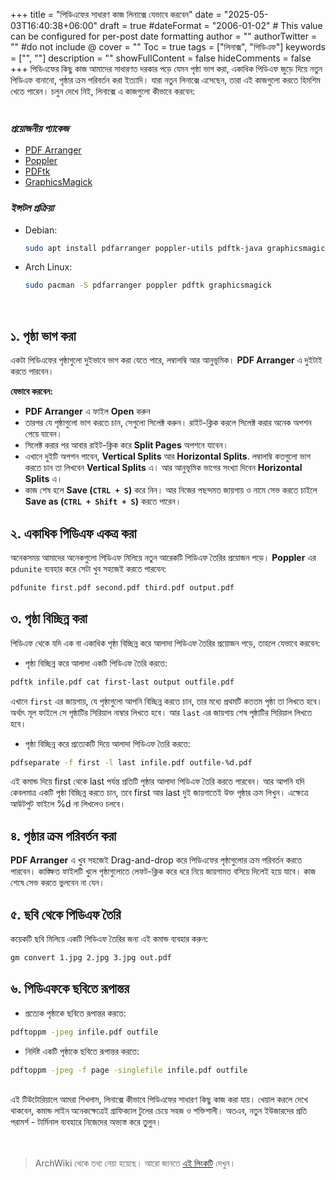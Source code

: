 +++
title = "পিডিএফের সাধারণ কাজ লিনাক্সে যেভাবে করবেন"
date = "2025-05-03T16:40:38+06:00"
draft = true
#dateFormat = "2006-01-02" # This value can be configured for per-post date formatting
author = ""
authorTwitter = "" #do not include @
cover = ""
Toc = true
tags = ["লিনাক্স", "পিডিএফ"]
keywords = ["", ""]
description = ""
showFullContent = false
hideComments = false
+++
পিডিএফের কিছু কাজ আমাদের সাধারণত দরকার পড়ে যেমন পৃষ্ঠা ভাগ করা, একাধিক পিডিএফ জুড়ে দিয়ে নতুন পিডিএফ বানানো, পৃষ্ঠার ক্রম পরিবর্তন করা ইত্যাদি। যারা নতুন লিনাক্সে এসেছেন, তারা এই কাজগুলো করতে হিমশিম খেতে পারেন। চলুন দেখে নিই, লিনাক্সে এ কাজগুলো কীভাবে করবেন:
<br><br>

### *প্রয়োজনীয় প্যাকেজ*
- [PDF Arranger](https://repology.org/project/pdfarranger/versions)
- [Poppler](https://repology.org/project/poppler/versions)
- [PDFtk](https://repology.org/project/pdftk/versions)
- [GraphicsMagick](https://repology.org/project/graphicsmagick/)

### *ইন্সটল প্রক্রিয়া*
- Debian:  
  ```bash  
  sudo apt install pdfarranger poppler-utils pdftk-java graphicsmagick
- Arch Linux:
  ```bash
  sudo pacman -S pdfarranger poppler pdftk graphicsmagick
 <br>
 
## ১. পৃষ্ঠা ভাগ করা

একটা পিডিএফের পৃষ্ঠাগুলো দুইভাবে ভাগ করা যেতে পারে, লম্বালম্বি আর আনুভূমিক। **PDF Arranger** এ দুইটাই করতে পারবেন।

**যেভাবে করবেন:**  
- **PDF Arranger** এ ফাইল **Open** করুন
- তারপর যে পৃষ্ঠাগুলো ভাগ করতে চান, সেগুলো সিলেক্ট করুন। রাইট-ক্লিক করলে সিলেক্ট করার অনেক অপশন পেয়ে যাবেন।
- সিলেক্ট করার পর আবার রাইট-ক্লিক করে **Split Pages** অপশনে যাবেন। 
- এখানে দুইটি অপশন পাবেন, **Vertical Splits** আর **Horizontal Splits**. লম্বালম্বি কতগুলো ভাগ করতে চান তা লিখবেন **Vertical Splits** এ। আর আনুভূমিক ভাগের সংখ্যা দিবেন **Horizontal Splits** এ।  
- কাজ শেষ হলে **Save (`CTRL + S`)** করে নিন। আর নিজের পছন্দমত জায়গায় ও নামে সেভ করতে চাইলে **Save as (`CTRL + Shift + S`)** করতে পারেন।

## ২. একাধিক পিডিএফ একত্র করা
অনেকসময় আমাদের অনেকগুলো পিডিএফ মিলিয়ে নতুন আরেকটি পিডিএফ তৈরির প্রয়োজন পড়ে। **Poppler** এর `pdunite` ব্যবহার করে সেটা খুব সহজেই করতে পারবেন:

```bash
pdfunite first.pdf second.pdf third.pdf output.pdf
```

## ৩. পৃষ্ঠা বিচ্ছিন্ন করা

পিডিএফ থেকে যদি এক বা একাধিক পৃষ্ঠা বিচ্ছিন্ন করে আলাদা পিডিএফ তৈরির প্রয়োজন পড়ে, তাহলে যেভাবে করবেন:

- পৃষ্ঠা বিচ্ছিন্ন করে আলাদা একটি পিডিএফ তৈরি করতে:
```bash
pdftk infile.pdf cat first-last output outfile.pdf
```
এখানে `first` এর জায়গায়, যে পৃষ্ঠাগুলো আপনি বিচ্ছিন্ন করতে চান, তার মধ্যে প্রথমটি কততম পৃষ্ঠা তা লিখতে হবে। অর্থাৎ মূল ফাইলে সে পৃষ্ঠাটির সিরিয়াল নাম্বার লিখতে হবে। আর `last` এর জায়গায় শেষ পৃষ্ঠাটির সিরিয়াল লিখতে হবে।

- পৃষ্ঠা বিচ্ছিন্ন করে প্রত্যেকটি দিয়ে আলাদা পিডিএফ তৈরি করতে:
```bash
pdfseparate -f first -l last infile.pdf outfile-%d.pdf
```
এই কমান্ড দিয়ে first থেকে last পর্যন্ত প্রতিটি পৃষ্ঠার আলাদা পিডিএফ তৈরি করতে পারবেন। আর আপনি যদি কেবলমাত্র একটি পৃষ্ঠা বিচ্ছিন্ন করতে চান, তবে first আর last দুই জায়গাতেই উক্ত পৃষ্ঠার ক্রম লিখুন। এক্ষেত্রে আউটপুট ফাইলে %d না লিখলেও চলবে।

## ৪. পৃষ্ঠার ক্রম পরিবর্তন করা

**PDF Arranger** এ খুব সহজেই Drag-and-drop করে  পিডিএফের পৃষ্ঠাগুলোর ক্রম পরিবর্তন করতে পারবেন। কাঙ্ক্ষিত ফাইলটি খুলে পৃষ্ঠাগুলোতে লেফট-ক্লিক করে ধরে নিয়ে জায়গামত বসিয়ে দিলেই হয়ে যাবে। কাজ শেষে সেভ করতে ভুলবেন না যেন।

## ৫. ছবি থেকে পিডিএফ তৈরি

কয়েকটি ছবি মিলিয়ে একটি পিডিএফ তৈরির জন্য এই কমান্ড ব্যবহার করুন:
```bash
gm convert 1.jpg 2.jpg 3.jpg out.pdf
```

## ৬. পিডিএফকে ছবিতে রূপান্তর

- প্রত্যেক পৃষ্ঠাকে ছবিতে রূপান্তর করতে:
```bash
pdftoppm -jpeg infile.pdf outfile
```

- নির্দিষ্ট একটি পৃষ্ঠাকে ছবিতে রূপান্তর করতে:
```bash
pdftoppm -jpeg -f page -singlefile infile.pdf outfile
```
<br>
এই টিউটোরিয়ালে আমরা শিখলাম, লিনাক্সে কীভাবে পিডিএফের সাধারণ কিছু কাজ করা যায়। খেয়াল করলে দেখে থাকবেন, কমান্ড লাইন অনেকক্ষেত্রেই গ্রাফিক্যাল টুলের চেয়ে সহজ ও শক্তিশালী। অতএব, নতুন ইউজারদের প্রতি পরামর্শ - টার্মিনাল ব্যবহারে নিজেদের অভ্যস্ত করে তুলুন।
<br><br>
<br>

> ArchWiki থেকে তথ্য নেয়া হয়েছে। আরো জানতে [এই লিংকটি](https://wiki.archlinux.org/title/PDF,_PS_and_DjVu) দেখুন।
